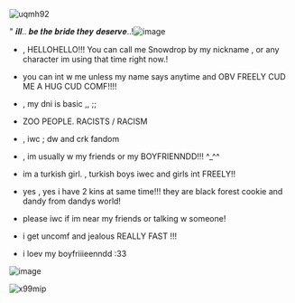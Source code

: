 
![uqmh92](https://github.com/user-attachments/assets/569b340e-ad16-4da1-b180-9bddb9e3c8a1)

   " 𝒊𝒍𝒍.. 𝒃𝒆 𝒕𝒉𝒆 𝒃𝒓𝒊𝒅𝒆 𝒕𝒉𝒆𝒚 𝒅𝒆𝒔𝒆𝒓𝒗𝒆..!![image](https://github.com/user-attachments/assets/c66036aa-61e4-4f07-97a4-18e6f09691d7)
- , HELLOHELLO!!! You can call me Snowdrop by my nickname , or any character im using that time right now.!
- you can int w me unless my name says anytime and OBV FREELY CUD ME A HUG CUD COMF!!!!
- , my dni is basic ,, ;;

- ZOO PEOPLE. RACISTS / RACISM

- , iwc ; dw and crk fandom
- , im usually w my friends or my BOYFRIENNDD!!! ^_^^
- im a turkish girl. , turkish boys iwec and girls int FREELY!!
- yes , yes i have 2 kins at same time!!! they are black forest cookie and dandy from dandys world!
- please iwc if im near my friends or talking w someone!
- i get uncomf and jealous REALLY FAST !!!
- i loev my boyfriiieenndd :33 

![image](https://github.com/user-attachments/assets/2fd4b436-776c-440d-a989-bd8605747eeb)


![x99mip](https://github.com/user-attachments/assets/902e72a4-7e62-450a-bd56-1f0338699da3)



